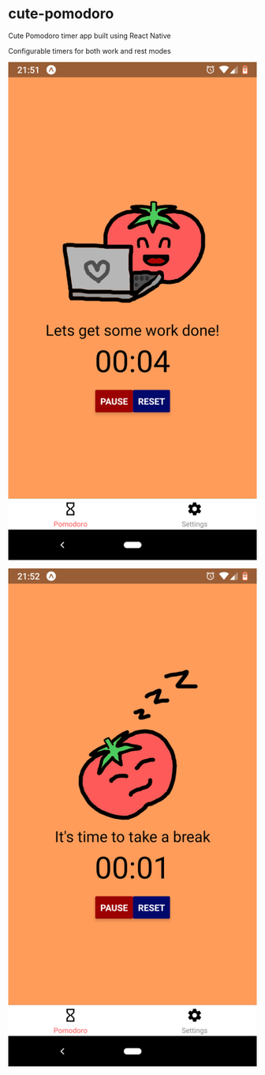 # cute-pomodoro
Cute Pomodoro timer app built using React Native

Configurable timers for both work and rest modes

![Screenshot 1](/assets/Screenshot1.png)

![Screenshot 2](/assets/Screenshot2.png)

